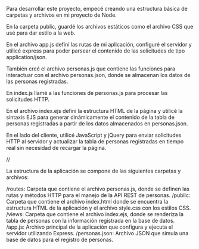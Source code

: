 Para desarrollar este proyecto, empecé creando una estructura básica de carpetas y archivos en mi proyecto de Node.

En la carpeta public, guardé los archivos estáticos como el archivo CSS que usé para dar estilo a la web.

En el archivo app.js definí las rutas de mi aplicación, configuré el servidor y utilicé express para poder parsear el contenido de las solicitudes de tipo application/json.

También creé el archivo personas.js que contiene las funciones para interactuar con el archivo personas.json, donde se almacenan los datos de las personas registradas.

En index.js llamé a las funciones de personas.js para procesar las solicitudes HTTP.

En el archivo index.ejs definí la estructura HTML de la página y utilicé la sintaxis EJS para generar dinámicamente el contenido de la tabla de personas registradas a partir de los datos almacenados en personas.json.

En el lado del cliente, utilicé JavaScript y jQuery para enviar solicitudes HTTP al servidor y actualizar la tabla de personas registradas en tiempo real sin necesidad de recargar la página.

//

La estructura de la aplicación se compone de las siguientes carpetas y archivos:

/routes: Carpeta que contiene el archivo personas.js, donde se definen las rutas y métodos HTTP para el manejo de la API REST de personas.
/public: Carpeta que contiene el archivo index.html donde se encuentra la estructura HTML de la aplicación y el archivo style.css con los estilos CSS.
/views: Carpeta que contiene el archivo index.ejs, donde se renderiza la tabla de personas con la información registrada en la base de datos.
/app.js: Archivo principal de la aplicación que configura y ejecuta el servidor utilizando Express.
/personas.json: Archivo JSON que simula una base de datos para el registro de personas.